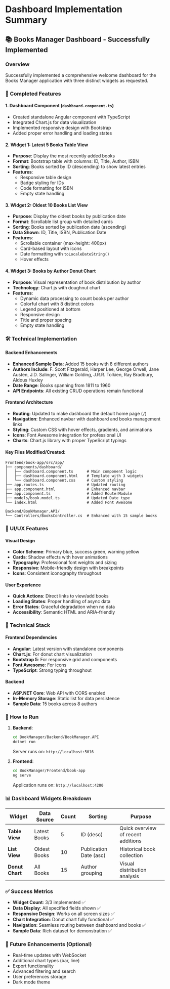 # Dashboard Implementation Summary

## 📚 Books Manager Dashboard - Successfully Implemented

### Overview
Successfully implemented a comprehensive welcome dashboard for the Books Manager application with three distinct widgets as requested.

### 🎯 Completed Features

#### 1. **Dashboard Component** (`dashboard.component.ts`)
- Created standalone Angular component with TypeScript
- Integrated Chart.js for data visualization
- Implemented responsive design with Bootstrap
- Added proper error handling and loading states

#### 2. **Widget 1: Latest 5 Books Table View**
- **Purpose**: Display the most recently added books
- **Format**: Bootstrap table with columns: ID, Title, Author, ISBN
- **Sorting**: Books sorted by ID (descending) to show latest entries
- **Features**: 
  - Responsive table design
  - Badge styling for IDs
  - Code formatting for ISBN
  - Empty state handling

#### 3. **Widget 2: Oldest 10 Books List View**
- **Purpose**: Display the oldest books by publication date
- **Format**: Scrollable list group with detailed cards
- **Sorting**: Books sorted by publication date (ascending)
- **Data Shown**: ID, Title, ISBN, Publication Date
- **Features**:
  - Scrollable container (max-height: 400px)
  - Card-based layout with icons
  - Date formatting with `toLocaleDateString()`
  - Hover effects

#### 4. **Widget 3: Books by Author Donut Chart**
- **Purpose**: Visual representation of book distribution by author
- **Technology**: Chart.js with doughnut chart
- **Features**:
  - Dynamic data processing to count books per author
  - Colorful chart with 8 distinct colors
  - Legend positioned at bottom
  - Responsive design
  - Title and proper spacing
  - Empty state handling

### 🛠 Technical Implementation

#### Backend Enhancements
- **Enhanced Sample Data**: Added 15 books with 8 different authors
- **Authors Include**: F. Scott Fitzgerald, Harper Lee, George Orwell, Jane Austen, J.D. Salinger, William Golding, J.R.R. Tolkien, Ray Bradbury, Aldous Huxley
- **Date Range**: Books spanning from 1811 to 1960
- **API Endpoints**: All existing CRUD operations remain functional

#### Frontend Architecture
- **Routing**: Updated to make dashboard the default home page (`/`)
- **Navigation**: Enhanced navbar with dashboard and books management links
- **Styling**: Custom CSS with hover effects, gradients, and animations
- **Icons**: Font Awesome integration for professional UI
- **Charts**: Chart.js library with proper TypeScript typings

#### Key Files Modified/Created:
```
Frontend/book-app/src/app/
├── components/dashboard/
│   ├── dashboard.component.ts      # Main component logic
│   ├── dashboard.component.html    # Template with 3 widgets
│   └── dashboard.component.css     # Custom styling
├── app.routes.ts                   # Updated routing
├── app.component.html              # Enhanced navbar
├── app.component.ts                # Added RouterModule
├── models/book.model.ts            # Updated Date type
└── index.html                      # Added Font Awesome

Backend/BookManager.API/
└── Controllers/BooksController.cs  # Enhanced with 15 sample books
```

### 🎨 UI/UX Features

#### Visual Design
- **Color Scheme**: Primary blue, success green, warning yellow
- **Cards**: Shadow effects with hover animations
- **Typography**: Professional font weights and sizing
- **Responsive**: Mobile-friendly design with breakpoints
- **Icons**: Consistent iconography throughout

#### User Experience
- **Quick Actions**: Direct links to view/add books
- **Loading States**: Proper handling of async data
- **Error States**: Graceful degradation when no data
- **Accessibility**: Semantic HTML and ARIA-friendly

### 🔧 Technical Stack

#### Frontend Dependencies
- **Angular**: Latest version with standalone components
- **Chart.js**: For donut chart visualization
- **Bootstrap 5**: For responsive grid and components
- **Font Awesome**: For icons
- **TypeScript**: Strong typing throughout

#### Backend
- **ASP.NET Core**: Web API with CORS enabled
- **In-Memory Storage**: Static list for data persistence
- **Sample Data**: 15 books across 8 authors

### 🚀 How to Run

1. **Backend**:
   ```bash
   cd BookManager/Backend/BookManager.API
   dotnet run
   ```
   Server runs on: `http://localhost:5016`

2. **Frontend**:
   ```bash
   cd BookManager/Frontend/book-app
   ng serve
   ```
   Application runs on: `http://localhost:4200`

### 📊 Dashboard Widgets Breakdown

| Widget | Data Source | Count | Sorting | Purpose |
|--------|-------------|--------|---------|---------|
| **Table View** | Latest Books | 5 | ID (desc) | Quick overview of recent additions |
| **List View** | Oldest Books | 10 | Publication Date (asc) | Historical book collection |
| **Donut Chart** | All Books | 15 | Author grouping | Visual distribution analysis |

### ✅ Success Metrics

- **Widget Count**: 3/3 implemented ✅
- **Data Display**: All specified fields shown ✅
- **Responsive Design**: Works on all screen sizes ✅
- **Chart Integration**: Donut chart fully functional ✅
- **Navigation**: Seamless routing between dashboard and books ✅
- **Sample Data**: Rich dataset for demonstration ✅

### 🔮 Future Enhancements (Optional)
- Real-time updates with WebSocket
- Additional chart types (bar, line)
- Export functionality
- Advanced filtering and search
- User preferences storage
- Dark mode theme
